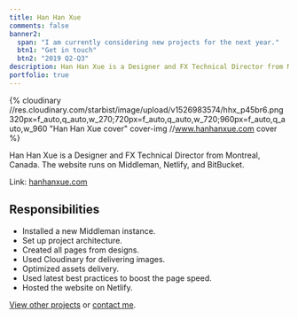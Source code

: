 ```yaml
---
title: Han Han Xue
comments: false
banner2:
  span: "I am currently considering new projects for the next year."
  btn1: "Get in touch"
  btn2: "2019 Q2-Q3"
description: Han Han Xue is a Designer and FX Technical Director from Montreal, Canada. The website runs on Middleman, Netlify, and BitBucket.
portfolio: true
---
```


{% cloudinary //res.cloudinary.com/starbist/image/upload/v1526983574/hhx_p45br6.png 320px=f_auto,q_auto,w_270;720px=f_auto,q_auto,w_720;960px=f_auto,q_auto,w_960 "Han Han Xue cover" cover-img //www.hanhanxue.com cover %}

Han Han Xue is a Designer and FX Technical Director from Montreal, Canada. The website runs on Middleman, Netlify, and BitBucket.

Link: [hanhanxue.com](//www.hanhanxue.com)

## Responsibilities

- Installed a new Middleman instance.
- Set up project architecture.
- Created all pages from designs.
- Used Cloudinary for delivering images.
- Optimized assets delivery.
- Used latest best practices to boost the page speed.
- Hosted the website on Netlify.

[View other projects](/portfolio/) or [contact me](/about-me/).
